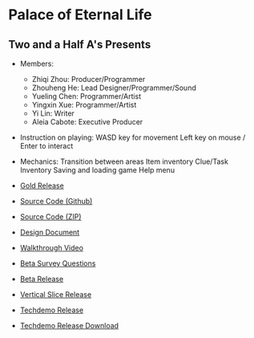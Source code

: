 # Palace of Eternal Life
## Two and a Half A's Presents

* Members:
  * Zhiqi Zhou: Producer/Programmer
  * Zhouheng He: Lead Designer/Programmer/Sound
  * Yueling Chen: Programmer/Artist
  * Yingxin Xue: Programmer/Artist
  * Yi Lin: Writer
  * Aleia Cabote: Executive Producer
  
* Instruction on playing:
  WASD key for movement
  Left key on mouse / Enter to interact
  
* Mechanics:
  Transition between areas
  Item inventory
  Clue/Task Inventory
  Saving and loading game
  Help menu

* [Gold Release](/2.5As_Gold/index.html)  

* [Source Code (Github)](https://github.com/CMPUT250TeamTwoAndHalfAs/Palace-of-Eternal-Life)  

* [Source Code (ZIP)](https://drive.google.com/file/d/1Ouw6k4ZjyDsNFXaB20hMJKp_KYuGNpQb/view?usp=sharing)

* [Design Document](https://trello.com/25as/home)

* [Walkthrough Video](https://drive.google.com/file/d/1u4NOl3UXidF2l46pD9HZdJufqNc3Wr8m/view?usp=sharing)

* [Beta Survey Questions](https://forms.gle/cNmQjGJvoDLbGuA36)

* [Beta Release](/2.5As_Beta/index.html)  

* [Vertical Slice Release](/2.5As_VS/index.html)  

* [Techdemo Release](/2.5As_Techdemo/index.html)  

* [Techdemo Release Download](2.5As_Techdemo.zip)  

